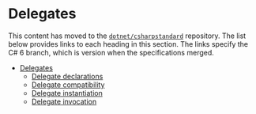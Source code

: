 # Delegates

This content has moved to the [`dotnet/csharpstandard`](https://github.com/dotnet/csharpstandard) repository.
The list below provides links to each heading in this section. The links specify the C# 6 branch, which is version when the specifications merged.

- <a id="delegates"></a>[Delegates](https://github.com/dotnet/csharpstandard/blob/draft-v6/standard/delegates.md#19-delegates)
  - <a id="delegate-declarations"></a>[Delegate declarations](https://github.com/dotnet/csharpstandard/blob/draft-v6/standard/delegates.md#192-delegate-declarations)
  - <a id="delegate-compatibility"></a>[Delegate compatibility](https://github.com/dotnet/csharpstandard/blob/draft-v6/standard/delegates.md#194-delegate-compatibility)
  - <a id="delegate-instantiation"></a>[Delegate instantiation](https://github.com/dotnet/csharpstandard/blob/draft-v6/standard/delegates.md#195-delegate-instantiation)
  - <a id="delegate-invocation"></a>[Delegate invocation](https://github.com/dotnet/csharpstandard/blob/draft-v6/standard/delegates.md#196-delegate-invocation)
